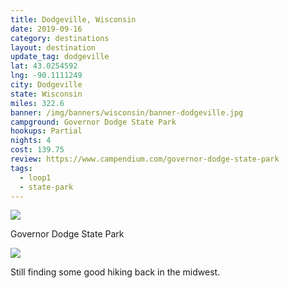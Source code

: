 ```yaml
---
title: Dodgeville, Wisconsin
date: 2019-09-16
category: destinations
layout: destination
update_tag: dodgeville
lat: 43.0254592
lng: -90.1111249
city: Dodgeville
state: Wisconsin
miles: 322.6
banner: /img/banners/wisconsin/banner-dodgeville.jpg
campground: Governor Dodge State Park
hookups: Partial
nights: 4
cost: 139.75
review: https://www.campendium.com/governor-dodge-state-park
tags:
  - loop1
  - state-park
---
```


<img src="{{ site.cdn }}/img/destinations/wisconsin/dodgeville/campsite.jpg">

<p class="text-center">
    Governor Dodge State Park
</p>

<img src="{{ site.cdn }}/img/destinations/wisconsin/dodgeville/booker.jpg">

<p class="text-center">
    Still finding some good hiking back in the midwest.
</p>
